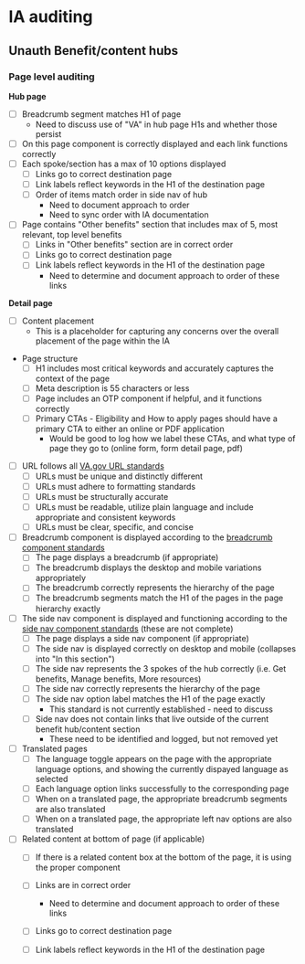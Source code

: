 # IA auditing

## Unauth Benefit/content hubs

### Page level auditing

**Hub page**
- [ ] Breadcrumb segment matches H1 of page
  - Need to discuss use of "VA" in hub page H1s and whether those persist
- [ ] On this page component is correctly displayed and each link functions correctly
- [ ] Each spoke/section has a max of 10 options displayed
  - [ ] Links go to correct destination page
  - [ ] Link labels reflect keywords in the H1 of the destination page
  - [ ] Order of items match order in side nav of hub
    - Need to document approach to order
    - Need to sync order with IA documentation
- [ ] Page contains "Other benefits" section that includes max of 5, most relevant, top level benefits
  - [ ] Links in "Other benefits" section are in correct order
  - [ ] Links go to correct destination page
  - [ ] Link labels reflect keywords in the H1 of the destination page
    - Need to determine and document approach to order of these links

**Detail page**
- [ ] Content placement
  - This is a placeholder for capturing any concerns over the overall placement of the page within the IA 
- Page structure
  - [ ] H1 includes most critical keywords and accurately captures the context of the page
  - [ ] Meta description is 55 characters or less
  - [ ] Page includes an OTP component if helpful, and it functions correctly
  - [ ] Primary CTAs - Eligibility and How to apply pages should have a primary CTA to either an online or PDF application
    - Would be good to log how we label these CTAs, and what type of page they go to (online form, form detail page, pdf)
- [ ] URL follows all [VA.gov URL standards](https://design.va.gov/content-style-guide/url-standards)
  - [ ] URLs must be unique and distinctly different
  - [ ] URLs must adhere to formatting standards
  - [ ] URLs must be structurally accurate
  - [ ] URLs must be readable, utilize plain language and include appropriate and consistent keywords
  - [ ] URLs must be clear, specific, and concise
- [ ] Breadcrumb component is displayed according to the [breadcrumb component standards](https://design.va.gov/components/breadcrumbs)
  - [ ] The page displays a breadcrumb (if appropriate)
  - [ ] The breadcrumb displays the desktop and mobile variations appropriately
  - [ ] The breadcrumb correctly represents the hierarchy of the page
  - [ ] The breadcrumb segments match the H1 of the pages in the page hierarchy exactly
- [ ] The side nav component is displayed and functioning according to the [side nav component standards](https://design.va.gov/components/sidenav) (these are not complete)
  - [ ] The page displays a side nav component (if appropriate)
  - [ ] The side nav is displayed correctly on desktop and mobile (collapses into "In this section")
  - [ ] The side nav represents the 3 spokes of the hub correctly (i.e. Get benefits, Manage benefits, More resources)
  - [ ] The side nav correctly represents the hierarchy of the page
  - [ ] The side nav option label matches the H1 of the page exactly
    - This standard is not currently established - need to discuss
  - [ ] Side nav does not contain links that live outside of the current benefit hub/content section
    - These need to be identified and logged, but not removed yet
- [ ] Translated pages
  - [ ] The language toggle appears on the page with the appropriate language options, and showing the currently dispayed language as selected
  - [ ] Each language option links successfully to the corresponding page
  - [ ] When on a translated page, the appropriate breadcrumb segments are also translated
  - [ ] When on a translated page, the appropriate left nav options are also translated
- [ ] Related content at bottom of page (if applicable)
  - [ ] If there is a related content box at the bottom of the page, it is using the proper component
  - [ ] Links are in correct order
    - Need to determine and document approach to order of these links
  - [ ] Links go to correct destination page
  - [ ] Link labels reflect keywords in the H1 of the destination page





